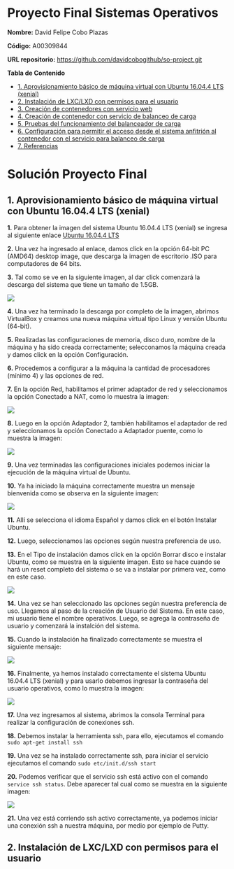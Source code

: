 # Proyecto Final Sistemas Operativos

**Nombre:** David Felipe Cobo Plazas

**Código:** A00309844

**URL repositorio:** https://github.com/davidcobogithub/so-project.git

**Tabla de Contenido**

  - [1. Aprovisionamiento básico de máquina virtual con Ubuntu 16.04.4 LTS (xenial)]()
  - [2. Instalación de LXC/LXD con permisos para el usuario]()
  - [3. Creación de contenedores con servicio web]()
  - [4. Creación de contenedor con servicio de balanceo de carga]()
  - [5. Pruebas del funcionamiento del balanceador de carga]()
  - [6. Configuración para permitir el acceso desde el sistema anfitrión al contenedor con el servicio para balanceo de carga]()
  - [7. Referencias]()

# Solución Proyecto Final

##  1. Aprovisionamiento básico de máquina virtual con Ubuntu 16.04.4 LTS (xenial)
 
**1.** Para obtener la imagen del sistema Ubuntu 16.04.4 LTS (xenial) se ingresa al siguiente enlace [Ubuntu 16.04.4 LTS](http://releases.ubuntu.com/16.04/)

**2.** Una vez ha ingresado al enlace, damos click en la opción 64-bit PC (AMD64) desktop image, que descarga la imagen de escritorio .ISO para computadores de 64 bits.

**3.** Tal como se ve en la siguiente imagen, al dar click comenzará la descarga del sistema que tiene un tamaño de 1.5GB. 

![](imagenes/a1.jpg)

**4.** Una vez ha terminado la descarga por completo de la imagen, abrimos VirtualBox y creamos una nueva máquina virtual tipo Linux y versión Ubuntu (64-bit).

**5.** Realizadas las configuraciones de memoria, disco duro, nombre de la máquina y ha sido creada correctamente; selecconamos la máquina creada y damos click en la opción Configuración.

**6.** Procedemos a configurar a la máquina la cantidad de procesadores (mínimo 4) y las opciones de red.

**7.** En la opción Red, habilitamos el primer adaptador de red y seleccionamos la opción Conectado a NAT, como lo muestra la imagen:

![](imagenes/a2.jpg)

**8.** Luego en la opción Adaptador 2, también habilitamos el adaptador de red y seleccionamos la opción Conectado a Adaptador puente, como lo muestra la imagen:

![](imagenes/a3.jpg)

**9.** Una vez terminadas las configuraciones iniciales podemos iniciar la ejecución de la máquina virtual de Ubuntu.

**10.** Ya ha iniciado la máquina correctamente muestra un mensaje bienvenida como se observa en la siguiente imagen:

![](imagenes/a4.png)

**11.** Allí se selecciona el idioma Español y damos click en el botón Instalar Ubuntu.

**12.** Luego, seleccionamos las opciones según nuestra preferencia de uso.

**13.** En el Tipo de instalación damos click en la opción Borrar disco e instalar Ubuntu, como se muestra en la siguiente imagen. Esto se hace cuando se hará un reset completo del sistema o se va a instalar por primera vez, como en este caso.

![](imagenes/a5.png)

**14.** Una vez se han seleccionado las opciones según nuestra preferencia de uso. Llegamos al paso de la creación de Usuario del Sistema. En este caso, mi usuario tiene el nombre operativos. Luego, se agrega la contraseña de usuario y comenzará la instalción del sistema.

**15.** Cuando la instalación ha finalizado correctamente se muestra el siguiente mensaje:

![](imagenes/a6.png)

**16.** Finalmente, ya hemos instalado correctamente el sistema Ubuntu 16.04.4 LTS (xenial) y para usarlo debemos ingresar la contraseña del usuario operativos, como lo muestra la imagen:

![](imagenes/a7.png)

**17.** Una vez ingresamos al sistema, abrimos la consola Terminal para realizar la configuración de conexiones ssh.

**18.** Debemos instalar la herramienta ssh, para ello, ejecutamos el comando ```sudo apt-get install ssh``` 

**19.** Una vez se ha instalado correctamente ssh, para iniciar el servicio ejecutamos el comando ```sudo etc/init.d/ssh start```

**20.** Podemos verificar que el servicio ssh está activo con el comando ```service ssh status```. Debe aparecer tal cual como se muestra en la siguiente imagen: 

![](imagenes/b1.jpg)

**21.** Una vez está corriendo ssh activo correctamente, ya podemos iniciar una conexión ssh a nuestra máquina, por medio por ejemplo de Putty.

##  2. Instalación de LXC/LXD con permisos para el usuario
